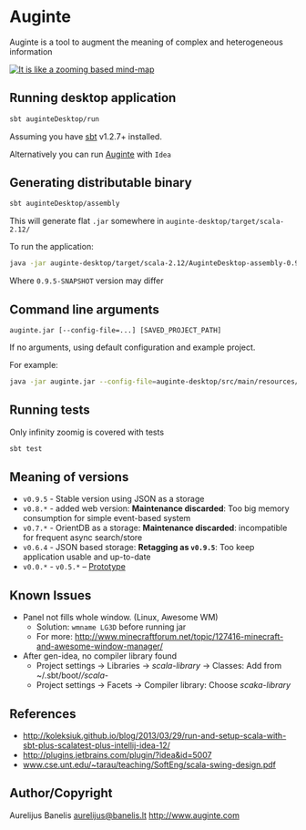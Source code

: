 Auginte
=======

Auginte is a tool to augment the meaning
of complex and heterogeneous information 

[![It is like a zooming based mind-map](http://img.youtube.com/vi/ZZ6CZLcWnTE/0.jpg)](http://www.youtube.com/watch?v=ZZ6CZLcWnTE)

Running desktop application
---------------------------

```bash
sbt auginteDesktop/run
```

Assuming you have [sbt](https://www.scala-sbt.org/download.html) v1.2.7+ installed.

Alternatively you can run [Auginte](auginte-desktop/src/main/scala/com/auginte/desktop/Auginte.scala) with `Idea`

Generating distributable binary
-------------------------------

```bash
sbt auginteDesktop/assembly
```
This will generate flat `.jar` somewhere in `auginte-desktop/target/scala-2.12/`

To run the application:
```bash
java -jar auginte-desktop/target/scala-2.12/AuginteDesktop-assembly-0.9.5-SNAPSHOT.jar
```
Where `0.9.5-SNAPSHOT` version may differ

Command line arguments
----------------------

```
auginte.jar [--config-file=...] [SAVED_PROJECT_PATH]
```
If no arguments, using default configuration and example project.

For example:
```bash
java -jar auginte.jar --config-file=auginte-desktop/src/main/resources/example.conf path/to/saved.json
```

Running tests
-------------

Only infinity zoomig is covered with tests
```bash
sbt test
```

Meaning of versions
-------------------

 * `v0.9.5` - Stable version using JSON as a storage
 * `v0.8.*` - added web version: **Maintenance discarded**: Too big memory consumption for simple event-based system
 * `v0.7.*` - OrientDB as a storage: **Maintenance discarded**: incompatible for frequent async search/store
 * `v0.6.4` - JSON based storage: **Retagging as `v0.9.5`**: Too keep application usable and up-to-date
 * `v0.0.*` - `v0.5.*` – [Prototype](https://github.com/Auginte/prototype-desktop-app)

Known Issues
------------

 * Panel not fills whole window. (Linux, Awesome WM)
   - Solution: `wmname LG3D` before running jar
   - For more: http://www.minecraftforum.net/topic/127416-minecraft-and-awesome-window-manager/
 * After gen-idea, no compiler library found
   - Project settings -> Libraries -> *scala-library* -> Classes: Add from ~/.sbt/boot/*/scala-*
   - Project settings -> Facets -> Compiler library: Choose *scaka-library*

References
------------------

 * http://koleksiuk.github.io/blog/2013/03/29/run-and-setup-scala-with-sbt-plus-scalatest-plus-intellij-idea-12/
 * http://plugins.jetbrains.com/plugin/?idea&id=5007
 * www.cse.unt.edu/~tarau/teaching/SoftEng/scala-swing-design.pdf‎

Author/Copyright
----------------

Aurelijus Banelis
aurelijus@banelis.lt
http://www.auginte.com